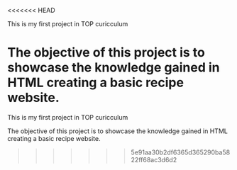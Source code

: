 <<<<<<< HEAD

This is my first project in TOP curicculum

The objective of this project is to showcase the knowledge gained in HTML creating a basic recipe website.
=======
This is my first project in TOP curicculum

The objective of this project is to showcase the knowledge gained in HTML creating a basic recipe website.
>>>>>>> 5e91aa30b2df6365d365290ba5822ff68ac3d6d2
